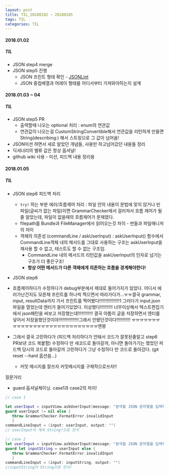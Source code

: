 ```yaml
---
layout: post
title: TIL_20180102 ~ 20180105
tags: TIL
categories: TIL
---
```


#### 2018.01.02
##### TIL
- JSON step4 merge
- JSON step5 진행
  - JSON 프린트 형태 확인 - [JSONLint](https://jsonlint.com/)
  - JSON 중첩배열과 어레이 형태를 어디서부터 가져와야하는지 설계

#### 2018.01.03 ~ 04
##### TIL
- JSON step5 PR
  - 출력할때 나오는 optional 처리 : enum의 연관값
  - 연관값이 나오는걸 CustomStringConvertible해서 연관값을 리턴하게 만들면 String(describing:) 해서 스트링으로 그 값이 넘어옴!
- JSON미션 하면서 새로 알았던 개념들, 사용만 하고넘어갔던 내용들 정리
- 딕셔너리의 밸류 값은 항상 옵셔널!
- github wiki 사용 - 미션, 피드백 내용 정리용


#### 2018.01.05
##### TIL
- JSON step6 피드백 처리
  - `try!` 하는 부분 에러/흐름제어 처리 : 파일 안의 내용이 문법에 맞지 않거나 빈 파일(글씨가 없는 파일)이면 GrammarChecker에서 걸러져서 흐름 제어가 될 줄 알았는데, 파일이 없을때의 흐름제어가 문제였다.
  - filepath를 Bundle과 FileManager에서 읽어오는것 차이 - 번들과 파일매니저의 차이
  - 객체의 의존성 (commandLine / askUserInput) : askUserInput() 함수에서 CommandLine객체 내의 메서드를 그대로 사용하는 구조는 askUserInput을 재사용 할 수 없고, 테스트도 할 수 없는 구조임.
    - CommandLine 내의 메서드의 리턴값을 askUserInput의 인자로 넘기는 구조가 더 좋은구조!
    - **항상 어떤 메서드가 다른 객체에게 의존하는 흐름을 경계해야한다!**

- JSON step6
- 흐름제어하다가 수정하다가 debug부분에서 제대로 들어가지가 않았다. 어디서 에러가난건지도 모른채 프린트를 하나씩 찍으면서 따라가다가...ㅠㅠ결국 grammar, input, resultData까지 가서 프린트를 찍어봤다!!!!!!!!!!!!!!!!1 그러다가 input.json파일을 열었는데 엔터가 들어가있었다. 이상했다!!!!!!!!!! 너무이상해서 텍스트편집기에서 json패턴을 써보고 저장했는데!!!!!!!!!!!! 결국 아톰이 글을 저장하면서 엔터를 넣어서 저장을했던것이야!!!!!!!!!!!!!!!!그래서 안됐던것이다!!!!!!!!!!! ㅠㅠㅠㅠㅠㅠㅠㅠㅠㅠㅠㅠㅠㅠㅠㅠㅠㅠㅠㅠㅠㅠㅠㅠㅠㅠㅠㅠ멘붕
- 그래서 결국 고민하다가 (피드백 처리하다가 안돼서 코드가 잘못된줄알고 step6 PR보낸 코드 복붙함) 수정하다 만 새코드로 돌아갈까, 아니면 돌아가기는 했었던 피드백 당시의 코드로 돌아갈까 고민하다가 그냥 수정하다 만 코드로 돌아갔다. (git reset --hard 옵션씀...)
  - 커밋 메시지를 잘쓰자 커밋메시지를 구체적으로쓰자!!

질문거리
- guard 옵셔널체이닝. case1과 case2의 차이!
 ```swift
// case 1

 let userInput = inputView.askUserInput(message: "분석할 JSON 문자열을 입력하세요.")
guard userInput != nil else {
    throw GrammarChecker.FormatError.invalidInput
    }
commandLineInput = (input: userInput, output: "")
// userInput이 계속 String?으로 인식

// case 2
let userInput = inputView.askUserInput(message: "분석할 JSON 문자열을 입력하세요.")
guard let inputString = userInput else {
    throw GrammarChecker.FormatError.invalidInput
    }
commandLineInput = (input: inputString, output: "")
//inputString이 String으로 인식!

 ```
